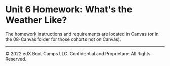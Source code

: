 # Unit 6 Homework: What's the Weather Like?

The homework instructions and requirements are located in Canvas (or in the 08-Canvas folder for those cohorts not on Canvas).

---

© 2022 edX Boot Camps LLC. Confidential and Proprietary. All Rights Reserved.
